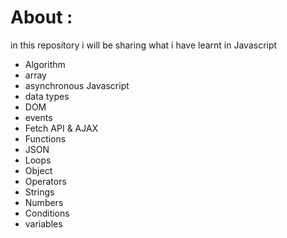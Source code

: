 # About :  
in this repository i will be sharing what i have learnt in Javascript  
- Algorithm    
- array  
- asynchronous Javascript    
- data types  
- DOM  
- events  
- Fetch API & AJAX  
- Functions  
- JSON  
- Loops  
- Object  
- Operators  
- Strings  
- Numbers  
- Conditions  
- variables  